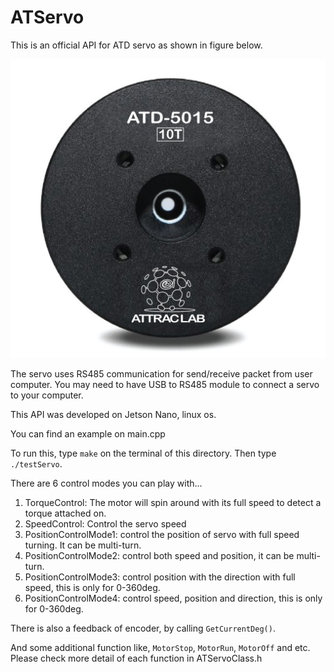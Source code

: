 # ATServo

This is an official API for ATD servo as shown in figure below.

![](image/ATD-5015-10T.jpg)

The servo uses RS485 communication for send/receive packet from user computer. You may need to have USB to RS485 module to connect a servo to your computer.

This API was developed on Jetson Nano, linux os.

You can find an example on main.cpp

To run this, type `make` on the terminal of this directory. Then type `./testServo`.

There are 6 control modes you can play with...
1. TorqueControl: The motor will spin around with its full speed to detect a torque attached on.
2. SpeedControl: Control the servo speed
3. PositionControlMode1: control the position of servo with full speed turning. It can be multi-turn.
4. PositionControlMode2: control both speed and position, it can be multi-turn.
5. PositionControlMode3: control position with the direction with full speed, this is only for 0-360deg.
6. PositionControlMode4: control speed, position and direction, this is only for 0-360deg.

There is also a feedback of encoder, by calling `GetCurrentDeg()`.

And some additional function like, `MotorStop`, `MotorRun`, `MotorOff` and etc. Please check more detail of each function in ATServoClass.h
